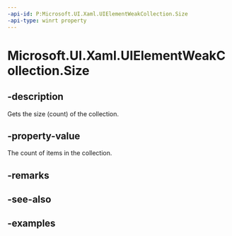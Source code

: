 ```yaml
---
-api-id: P:Microsoft.UI.Xaml.UIElementWeakCollection.Size
-api-type: winrt property
---
```


<!-- Property syntax.
public uint Size { get; }
-->

# Microsoft.UI.Xaml.UIElementWeakCollection.Size

## -description

Gets the size (count) of the collection.

## -property-value

The count of items in the collection.

## -remarks

## -see-also

## -examples

